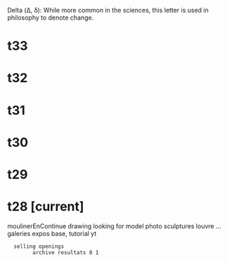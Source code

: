 Delta (Δ, δ): While more common in the sciences, this letter is used in philosophy to denote change.

# t33
# t32
# t31
# t30
# t29 
# t28 [current]

moulinerEnContinue
      drawing
      looking for model photo sculptures louvre ...
      galeries
      expos
      base, tutorial yt      
      
      selling openings
            archive resultats 0 1 

